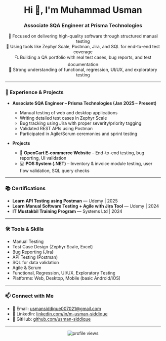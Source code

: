 <h1 align="center">Hi 👋, I'm Muhammad Usman</h1>
<h3 align="center">Associate SQA Engineer at Prisma Technologies</h3>

<p align="center">
  🧪 Focused on delivering high-quality software through structured manual testing<br>
  🧰 Using tools like Zephyr Scale, Postman, Jira, and SQL for end-to-end test coverage<br>
  🔍 Building a QA portfolio with real test cases, bug reports, and test documentation<br>
  🧠 Strong understanding of functional, regression, UI/UX, and exploratory testing
</p>

---

### 💼 Experience & Projects

- **Associate SQA Engineer – Prisma Technologies (Jan 2025 – Present)**  
  - Manual testing of web and desktop applications  
  - Writing detailed test cases in Zephyr Scale  
  - Bug tracking using Jira with proper severity/priority tagging  
  - Validated REST APIs using Postman  
  - Participated in Agile/Scrum ceremonies and sprint testing

- **Projects**
  - 🛒 **OpenCart E-commerce Website** – End-to-end testing, bug reporting, UI validation  
  - 💻 **POS System (.NET)** – Inventory & invoice module testing, user flow validation, SQL query checks  

---

### 📚 Certifications

- **Learn API Testing using Postman** — Udemy | 2025  
- **Learn Manual Software Testing + Agile with Jira Tool** — Udemy | 2024  
- **IT Mustakbil Training Program** — Systems Ltd | 2024

---

### 🛠️ Tools & Skills

- Manual Testing  
- Test Case Design (Zephyr Scale, Excel)  
- Bug Reporting (Jira)  
- API Testing (Postman)  
- SQL for data validation  
- Agile & Scrum  
- Functional, Regression, UI/UX, Exploratory Testing  
- Platforms: Web, Desktop, Mobile (basic Android/iOS)

---

### 📫 Connect with Me

- 📧 Email: [usmansiddique007021@gmail.com](mailto:usmansiddique007021@gmail.com)  
- 🔗 LinkedIn: [linkedin.com/in/m-usman-siddique](https://linkedin.com/in/m-usman-siddique)  
- 🐙 GitHub: [github.com/usman-siddique](https://github.com/usman-siddique)

---

<p align="center">
  <img src="https://komarev.com/ghpvc/?username=usman-siddique&label=Profile%20views&color=0e75b6&style=flat" alt="profile views" />
</p>
